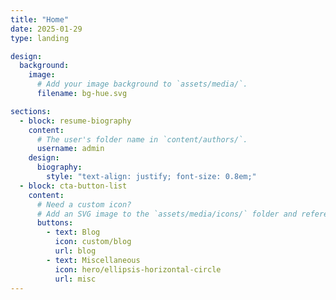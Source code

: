 ```yaml
---
title: "Home"
date: 2025-01-29
type: landing

design:
  background:
    image:
      # Add your image background to `assets/media/`.
      filename: bg-hue.svg

sections:
  - block: resume-biography
    content:
      # The user's folder name in `content/authors/`.
      username: admin
    design:
      biography:
        style: "text-align: justify; font-size: 0.8em;"
  - block: cta-button-list
    content:
      # Need a custom icon?
      # Add an SVG image to the `assets/media/icons/` folder and reference it in the `icon` field below.
      buttons:
        - text: Blog
          icon: custom/blog
          url: blog
        - text: Miscellaneous
          icon: hero/ellipsis-horizontal-circle
          url: misc
---
```

